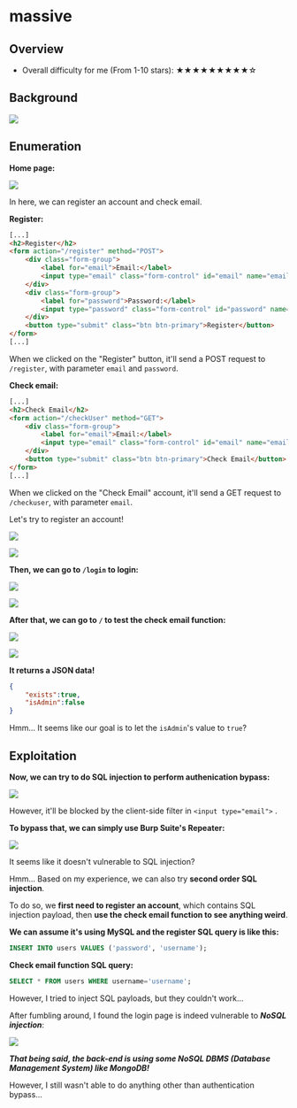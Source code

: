 # massive

## Overview

- Overall difficulty for me (From 1-10 stars): ★★★★★★★★★☆

## Background

![](https://github.com/siunam321/CTF-Writeups/blob/main/Icognito-4.0/images/Pasted%20image%2020230217212322.png)

## Enumeration

**Home page:**

![](https://github.com/siunam321/CTF-Writeups/blob/main/Icognito-4.0/images/Pasted%20image%2020230217212337.png)

In here, we can register an account and check email.

**Register:**
```html
[...]
<h2>Register</h2>
<form action="/register" method="POST">
    <div class="form-group">
        <label for="email">Email:</label>
        <input type="email" class="form-control" id="email" name="email" required>
    </div>
    <div class="form-group">
        <label for="password">Password:</label>
        <input type="password" class="form-control" id="password" name="password" required>
    </div>
    <button type="submit" class="btn btn-primary">Register</button>
</form>
[...]
```

When we clicked on the "Register" button, it'll send a POST request to `/register`, with parameter `email` and `password`.

**Check email:**
```html
[...]
<h2>Check Email</h2>
<form action="/checkUser" method="GET">
    <div class="form-group">
        <label for="email">Email:</label>
        <input type="email" class="form-control" id="email" name="email" required>
    </div>
    <button type="submit" class="btn btn-primary">Check Email</button>
</form>
[...]
```

When we clicked on the "Check Email" account, it'll send a GET request to `/checkuser`, with parameter `email`.

Let's try to register an account!

![](https://github.com/siunam321/CTF-Writeups/blob/main/Icognito-4.0/images/Pasted%20image%2020230217212637.png)

![](https://github.com/siunam321/CTF-Writeups/blob/main/Icognito-4.0/images/Pasted%20image%2020230217212643.png)

**Then, we can go to `/login` to login:**

![](https://github.com/siunam321/CTF-Writeups/blob/main/Icognito-4.0/images/Pasted%20image%2020230217212704.png)

![](https://github.com/siunam321/CTF-Writeups/blob/main/Icognito-4.0/images/Pasted%20image%2020230217212708.png)

**After that, we can go to `/` to test the check email function:**

![](https://github.com/siunam321/CTF-Writeups/blob/main/Icognito-4.0/images/Pasted%20image%2020230217212740.png)

![](https://github.com/siunam321/CTF-Writeups/blob/main/Icognito-4.0/images/Pasted%20image%2020230217212747.png)

**It returns a JSON data!**
```json
{
    "exists":true,
    "isAdmin":false
}
```

Hmm... It seems like our goal is to let the `isAdmin`'s value to `true`?

## Exploitation

**Now, we can try to do SQL injection to perform authenication bypass:**

![](https://github.com/siunam321/CTF-Writeups/blob/main/Icognito-4.0/images/Pasted%20image%2020230217214204.png)

However, it'll be blocked by the client-side filter in `<input type="email">` .

**To bypass that, we can simply use Burp Suite's Repeater:**

![](https://github.com/siunam321/CTF-Writeups/blob/main/Icognito-4.0/images/Pasted%20image%2020230217214320.png)

It seems like it doesn't vulnerable to SQL injection?

Hmm... Based on my experience, we can also try **second order SQL injection**.

To do so, we **first need to register an account**, which contains SQL injection payload, then **use the check email function to see anything weird**.

**We can assume it's using MySQL and the register SQL query is like this:**
```sql
INSERT INTO users VALUES ('password', 'username');
```

**Check email function SQL query:**
```sql
SELECT * FROM users WHERE username='username';
```

However, I tried to inject SQL payloads, but they couldn't work...

After fumbling around, I found the login page is indeed vulnerable to ***NoSQL injection***:

![](https://github.com/siunam321/CTF-Writeups/blob/main/Icognito-4.0/images/Pasted%20image%2020230218180308.png)

***That being said, the back-end is using some NoSQL DBMS (Database Management System) like MongoDB!***

However, I still wasn't able to do anything other than authentication bypass...